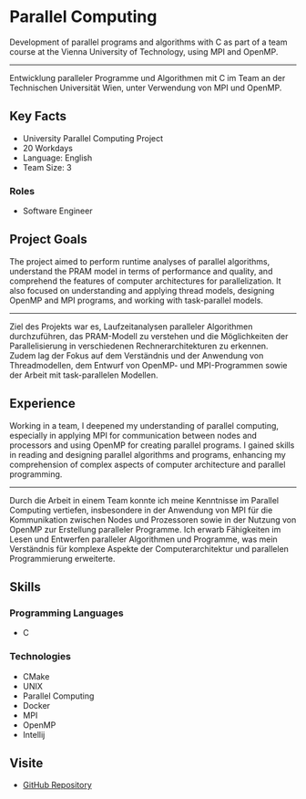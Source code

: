# Parallel Computing

Development of parallel programs and algorithms with C as part of a team course at the Vienna University of Technology, using MPI and OpenMP.


---
Entwicklung paralleler Programme und Algorithmen mit C im Team an der Technischen Universität Wien, unter Verwendung von MPI und OpenMP.

## Key Facts

- University Parallel Computing Project
- 20 Workdays
- Language: English
- Team Size: 3

### Roles

- Software Engineer

## Project Goals

The project aimed to perform runtime analyses of parallel algorithms, understand the PRAM model in terms of performance and quality, and comprehend the features of computer architectures for parallelization. It also focused on understanding and applying thread models, designing OpenMP and MPI programs, and working with task-parallel models.


---
Ziel des Projekts war es, Laufzeitanalysen paralleler Algorithmen durchzuführen, das PRAM-Modell zu verstehen und die Möglichkeiten der Parallelisierung in verschiedenen Rechnerarchitekturen zu erkennen. Zudem lag der Fokus auf dem Verständnis und der Anwendung von Threadmodellen, dem Entwurf von OpenMP- und MPI-Programmen sowie der Arbeit mit task-parallelen Modellen.

## Experience

Working in a team, I deepened my understanding of parallel computing, especially in applying MPI for communication between nodes and processors and using OpenMP for creating parallel programs. I gained skills in reading and designing parallel algorithms and programs, enhancing my comprehension of complex aspects of computer architecture and parallel programming.


---
Durch die Arbeit in einem Team konnte ich meine Kenntnisse im Parallel Computing vertiefen, insbesondere in der Anwendung von MPI für die Kommunikation zwischen Nodes und Prozessoren sowie in der Nutzung von OpenMP zur Erstellung paralleler Programme. Ich erwarb Fähigkeiten im Lesen und Entwerfen paralleler Algorithmen und Programme, was mein Verständnis für komplexe Aspekte der Computerarchitektur und parallelen Programmierung erweiterte.

## Skills

### Programming Languages

 - C
### Technologies

 - CMake
 - UNIX
 - Parallel Computing
 - Docker
 - MPI
 - OpenMP
 - Intellij

## Visite

- [GitHub Repository](https://github.com/maxhagn/ParallelComputing)


